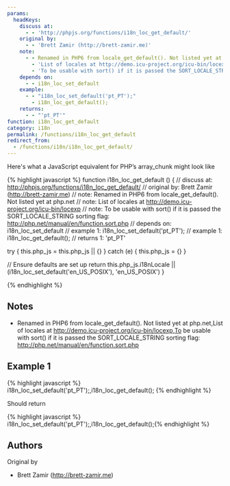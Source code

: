 ```yaml
---
params:
  headKeys:
    discuss at:
      - - 'http://phpjs.org/functions/i18n_loc_get_default/'
    original by:
      - - 'Brett Zamir (http://brett-zamir.me)'
    note:
      - - Renamed in PHP6 from locale_get_default(). Not listed yet at php.net
        - 'List of locales at http://demo.icu-project.org/icu-bin/locexp'
        - 'To be usable with sort() if it is passed the SORT_LOCALE_STRING sorting flag: http://php.net/manual/en/function.sort.php'
    depends on:
      - - i18n_loc_set_default
    example:
      - - "i18n_loc_set_default('pt_PT');"
        - i18n_loc_get_default();
    returns:
      - - "'pt_PT'"
function: i18n_loc_get_default
category: i18n
permalink: /functions/i18n_loc_get_default
redirect_from:
  - /functions/i18n/i18n_loc_get_default/
---
```


<!-- WARNING! This file is auto generated by `npm run web:inject`, do not edit by hand -->

Here's what a JavaScript equivalent for PHP’s array_chunk might look like

{% highlight javascript %}
function i18n_loc_get_default () {
  //  discuss at: http://phpjs.org/functions/i18n_loc_get_default/
  // original by: Brett Zamir (http://brett-zamir.me)
  //        note: Renamed in PHP6 from locale_get_default(). Not listed yet at php.net
  //        note: List of locales at http://demo.icu-project.org/icu-bin/locexp
  //        note: To be usable with sort() if it is passed the SORT_LOCALE_STRING sorting flag: http://php.net/manual/en/function.sort.php
  //  depends on: i18n_loc_set_default
  //   example 1: i18n_loc_set_default('pt_PT');
  //   example 1: i18n_loc_get_default();
  //   returns 1: 'pt_PT'

  try {
    this.php_js = this.php_js || {}
  } catch (e) {
    this.php_js = {}
  }

  // Ensure defaults are set up
  return this.php_js.i18nLocale || (i18n_loc_set_default('en_US_POSIX'), 'en_US_POSIX')
}

{% endhighlight %}

## Notes
- Renamed in PHP6 from locale_get_default(). Not listed yet at php.net,List of locales at http://demo.icu-project.org/icu-bin/locexp,To be usable with sort() if it is passed the SORT_LOCALE_STRING sorting flag: http://php.net/manual/en/function.sort.php

## Example 1

{% highlight javascript %}
i18n_loc_set_default('pt_PT');,i18n_loc_get_default();
{% endhighlight %}

Should return

{% highlight javascript %}
i18n_loc_set_default('pt_PT');,i18n_loc_get_default();{% endhighlight %}


## Authors


Original by

- Brett Zamir (http://brett-zamir.me)

